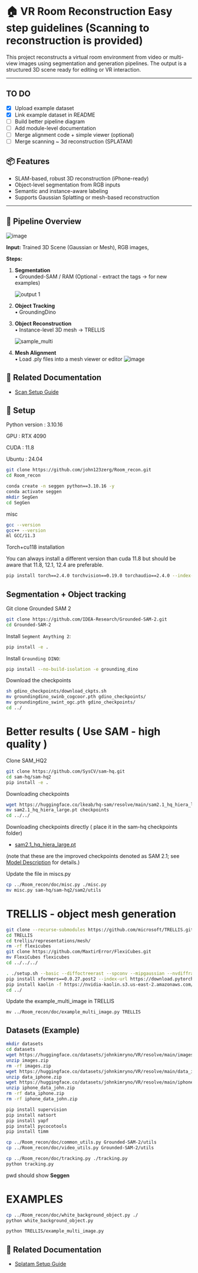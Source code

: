 # 🏠 VR Room Reconstruction Easy step guidelines (Scanning to reconstruction is provided)


This project reconstructs a virtual room environment from video or multi-view images using segmentation and generation pipelines. The output is a structured 3D scene ready for editing or VR interaction.

---
## TO DO

- [x] Upload example dataset
- [x] Link example dataset in README
- [ ] Build better pipeline diagram
- [ ] Add module-level documentation
- [ ] Merge alignment code + simple viewer (optional)
- [ ] Merge scanning ~ 3d reconstruction (SPLATAM)

## 📦 Features
- SLAM-based, robust 3D reconstruction (iPhone-ready)
- Object-level segmentation from RGB inputs
- Semantic and instance-aware labeling
- Supports Gaussian Splatting or mesh-based reconstruction

---




## 🚀 Pipeline Overview
![image](https://github.com/user-attachments/assets/64efd992-58d3-4b67-9123-c7b902b03a9e)


**Input:** Trained 3D Scene (Gaussian or Mesh), RGB images,

**Steps:** 
1. **Segmentation**  
   • Grounded-SAM / RAM (Optional - extract the tags -> for new examples)

   ![output 1](https://github.com/user-attachments/assets/977aa565-3102-4d6e-82dc-0b9c12bb4f28)

3. **Object Tracking**  
   • GroundingDino
   
5. **Object Reconstruction**  
   • Instance-level 3D mesh -> TRELLIS
   
   ![sample_multi](https://github.com/user-attachments/assets/d3fac01f-5f42-4bb5-9253-a23f18b45705)
   

7. **Mesh Alignment**  
   • Load .ply files into a mesh viewer or editor
   ![image](https://github.com/user-attachments/assets/a28861cd-b7e4-442e-96a6-f5ad0af0cd15)



## 📄 Related Documentation

- [Scan Setup Guide](./scan.md)




## 🔧 Setup

Python version : 3.10.16

GPU : RTX 4090

CUDA : 11.8

Ubuntu : 24.04

```bash
git clone https://github.com/john123zerg/Room_recon.git
cd Room_recon
```


```bash
conda create -n seggen python==3.10.16 -y
conda activate seggen
mkdir SegGen
cd SegGen
```
misc
```bash
gcc --version
gcc++ --version
ml GCC/11.3

```


Torch+cu118 installation

You can always install a different version than cuda 11.8 but should be aware that 11.8, 12.1, 12.4 are preferable.

```bash
pip install torch==2.4.0 torchvision==0.19.0 torchaudio==2.4.0 --index-url https://download.pytorch.org/whl/cu118
```




## Segmentation + Object tracking 

Git clone Grounded SAM 2

```bash
git clone https://github.com/IDEA-Research/Grounded-SAM-2.git
cd Grounded-SAM-2
```

Install `Segment Anything 2`:

```bash
pip install -e .
```

Install `Grounding DINO`:

```bash
pip install --no-build-isolation -e grounding_dino
```
Download the checkpoints
```bash
sh gdino_checkpoints/download_ckpts.sh
mv groundingdino_swinb_cogcoor.pth gdino_checkpoints/
mv groundingdino_swint_ogc.pth gdino_checkpoints/
cd ../
```



# Better results ( Use SAM - high quality )

Clone SAM_HQ2

```bash
git clone https://github.com/SysCV/sam-hq.git
cd sam-hq/sam-hq2
pip install -e .
```



Downloading checkpoints
```bash
wget https://huggingface.co/lkeab/hq-sam/resolve/main/sam2.1_hq_hiera_large.pt
mv sam2.1_hq_hiera_large.pt checkpoints
cd ../../
```

Downloading checkpoints directly ( place it in the sam-hq checkpoints folder)

<!-- - [sam2.1_hiera_large.pt](https://dl.fbaipublicfiles.com/segment_anything_2/092824/sam2.1_hiera_large.pt) -->
- [sam2.1_hq_hiera_large.pt](https://huggingface.co/lkeab/hq-sam/resolve/main/sam2.1_hq_hiera_large.pt?download=true)

(note that these are the improved checkpoints denoted as SAM 2.1; see [Model Description](#model-description) for details.)


Update the file in miscs.py
```bash
cp ../Room_recon/doc/misc.py ./misc.py
mv misc.py sam-hq/sam-hq2/sam2/utils
```




# TRELLIS - object mesh generation
```bash
git clone --recurse-submodules https://github.com/microsoft/TRELLIS.git
cd TRELLIS
cd trellis/representations/mesh/
rm -rf flexicubes
git clone https://github.com/MaxtirError/FlexiCubes.git
mv FlexiCubes flexicubes
cd ../../../
```

```sh
. ./setup.sh --basic --diffoctreerast --spconv --mipgaussian --nvdiffrast
pip install xformers==0.0.27.post2 --index-url https://download.pytorch.org/whl/cu118
pip install kaolin -f https://nvidia-kaolin.s3.us-east-2.amazonaws.com/torch-2.4.0_cu118.html  #These are just lines since the shell script has issues
cd ../
```


Update the example_multi_image in TRELLIS
```
mv ../Room_recon/doc/example_multi_image.py TRELLIS
```


## Datasets (Example)
```bash
mkdir datasets
cd datasets
wget https://huggingface.co/datasets/johnkimryno/VR/resolve/main/images.zip
unzip images.zip
rm -rf images.zip
wget https://huggingface.co/datasets/johnkimryno/VR/resolve/main/data_iphone.zip
unzip data_iphone.zip
wget https://huggingface.co/datasets/johnkimryno/VR/resolve/main/iphone_data_john.zip
unzip iphone_data_john.zip
rm -rf data_iphone.zip
rm -rf iphone_data_john.zip
```
```bash
pip install supervision
pip install natsort
pip install yapf
pip install pycocotools
pip install timm
```

```bash
cp ../Room_recon/doc/common_utils.py Grounded-SAM-2/utils
cp ../Room_recon/doc/video_utils.py Grounded-SAM-2/utils
```


```bash
cp ../Room_recon/doc/tracking.py ./tracking.py
python tracking.py
```

pwd should show **Seggen**

# EXAMPLES



```bash
cp ../Room_recon/doc/white_background_object.py ./
python white_background_object.py
```

```bash
python TRELLIS/example_multi_image.py
```




## 📄 Related Documentation

- [Splatam Setup Guide](./splatam.md)
